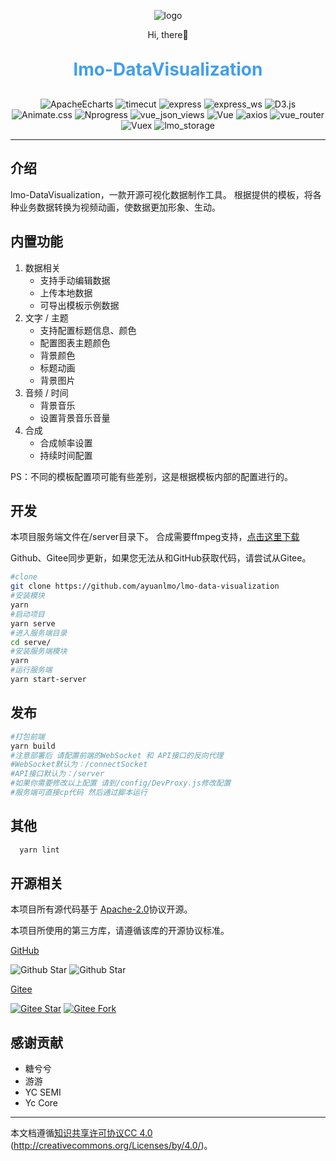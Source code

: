 <p align="center">
	<img alt="logo" src="https://cdn.ayuanlmo.cn/lmo_loso_r.png">
</p>
<p align="center">
	Hi, there👋
</p>
<h1 align="center" style="margin: 30px 0 30px; font-weight: bold;color:#409fee;">lmo-DataVisualization</h1>
<p align="center">
    <img src="https://img.shields.io/badge/ApacheEcharts-5.0 -blue.svg" alt="ApacheEcharts">
    <img src="https://img.shields.io/badge/timecut-0.3.3 -blue.svg" alt="timecut">
    <img src="https://img.shields.io/badge/Express-4.18.1 -blue.svg" alt="express">
    <img src="https://img.shields.io/badge/Express_ws-5.0.2 -blue.svg" alt="express_ws">
    <img src="https://img.shields.io/badge/D3.js-5.16.0 -blue.svg" alt="D3.js">
    <img src="https://img.shields.io/badge/Animate.css-3.5.1 -green.svg" alt="Animate.css">
    <img src="https://img.shields.io/badge/Nprogress-0.2.0 -green.svg" alt="Nprogress">
    <img src="https://img.shields.io/badge/vue_json_views-1.3.0 -green.svg" alt="vue_json_views">
    <img src="https://img.shields.io/badge/Vue-2.6.11 -green.svg" alt="Vue">
    <img src="https://img.shields.io/badge/axios-0.25.0 -green.svg" alt="axios">
    <img src="https://img.shields.io/badge/Vue_Router-3.2.0 -green.svg" alt="vue_router">
    <img src="https://img.shields.io/badge/Vuex-3.4.0 -green.svg" alt="Vuex">
    <img src="https://img.shields.io/badge/lmo_storage-1.0.3 -green.svg" alt="lmo_storage">
</p>

---

## 介绍
lmo-DataVisualization，一款开源可视化数据制作工具。 根据提供的模板，将各种业务数据转换为视频动画，使数据更加形象、生动。

## 内置功能

1. 数据相关
    - 支持手动编辑数据
    - 上传本地数据
    - 可导出模板示例数据
2. 文字 / 主题
   - 支持配置标题信息、颜色
   - 配置图表主题颜色
   - 背景颜色
   - 标题动画
   - 背景图片
3. 音频 / 时间
    - 背景音乐
    - 设置背景音乐音量
4. 合成
    - 合成帧率设置
    - 持续时间配置

PS：不同的模板配置项可能有些差别，这是根据模板内部的配置进行的。
## 开发

本项目服务端文件在/server目录下。 合成需要ffmpeg支持，[点击这里下载](https://ffmpeg.org/download.html)</a>

Github、Gitee同步更新，如果您无法从和GitHub获取代码，请尝试从Gitee。

```bash
#clone
git clone https://github.com/ayuanlmo/lmo-data-visualization
#安装模块
yarn
#启动项目
yarn serve
#进入服务端目录
cd serve/
#安装服务端模块
yarn
#运行服务端
yarn start-server
```

## 发布

```bash
#打包前端
yarn build
#注意部署后 请配置前端的WebSocket 和 API接口的反向代理
#WebSocket默认为：/connectSocket
#API接口默认为：/server
#如果你需要修改以上配置 请到/config/DevProxy.js修改配置
#服务端可直接cp代码 然后通过脚本运行
```

## 其他

```bash
  yarn lint
```

## 开源相关

本项目所有源代码基于 [Apache-2.0](https://gitee.com/ayuanlmo/lmo-data-visualization/blob/master/LICENSE)协议开源。

本项目所使用的第三方库，请遵循该库的开源协议标准。

[GitHub](https://github.com/ayuanlmo/lmo-data-visualization)

![Github Star](https://img.shields.io/github/stars/ayuanlmo/lmo-data-visualization?logo=github)
![Github Star](https://img.shields.io/github/forks/ayuanlmo/lmo-data-visualization?logo=github)

[Gitee](https://gitee.com/ayuanlmo/lmo-data-visualization)

[![Gitee Star](https://gitee.com/ayuanlmo/lmo-data-visualization/badge/star.svg?theme=dark)](https://gitee.com/ayuanlmo/lmo-data-visualization/stargazers)
[![Gitee Fork](https://gitee.com/ayuanlmo/lmo-data-visualization/badge/fork.svg?theme=dark)](https://gitee.com/ayuanlmo/lmo-data-visualization/members)

## 感谢贡献

- 糖兮兮
- 游游
- YC SEMI
- Yc Core

---
本文档遵循[知识共享许可协议CC 4.0](https://creativecommons.org/licenses/by/4.0/) (http://creativecommons.org/Licenses/by/4.0/)。
